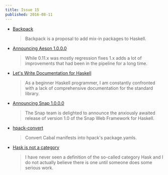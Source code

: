 ```yaml
---
title: Issue 15
published: 2016-08-11
---
```


-   [Backpack](https://github.com/ezyang/ghc-proposals/blob/9bdb9de01b2853298efa9b154f7af94db8bbc215/proposals/0000-backpack.rst)

    > Backpack is a proposal to add mix-in packages to Haskell.

-   [Announcing Aeson 1.0.0.0](https://mail.haskell.org/pipermail/haskell-cafe/2016-August/124570.html)

    > While 0.11.x was mostly regression fixes 1.x adds a lot of improvements that had been in the pipeline for a long time.

-   [Let's Write Documentation for Haskell](https://lwm.github.io/lets-write-documentation-for-haskell/)

    > As a beginner Haskell programmer, I am constantly confronted with a lack of comprehensive documentation for the standard library.

-   [Announcing Snap 1.0.0.0](http://snapframework.com/blog/2016/08/07/snap-1.0-released)

    > The Snap team is delighted to announce the anxiously awaited release of version 1.0 of the Snap Web Framework for Haskell.

-   [hpack-convert](https://github.com/yamadapc/hpack-convert/tree/7138ca4df24a47c7d6ee9956b7f926dead270ca6)

    > Convert Cabal manifests into hpack's package.yamls.

-   [Hask is not a category](http://math.andrej.com/2016/08/06/hask-is-not-a-category/)

    > I have never seen a definition of the so-called category Hask and I do not actually believe there is one until someone does some serious work.
